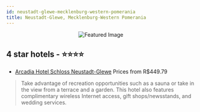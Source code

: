 ```yaml
---
id: neustadt-glewe-mecklenburg-western-pomerania
title: Neustadt-Glewe, Mecklenburg-Western Pomerania
---
```


<center><img src="https://i.travelapi.com/hotels/1000000/530000/525200/525116/77c843fa_z.jpg" alt="Featured Image" /></center>


##  4 star hotels - ⭐️⭐️⭐️⭐️

-    [Arcadia Hotel Schloss Neustadt-Glewe](https://us.hurb.com/hotels/neustadt-glewe/arcadia-hotel-schloss-neustadt-glewe-JNP-JP062517?cmp=18055) Prices from R$449.79
   > Take advantage of recreation opportunities such as a sauna or take in the view from a terrace and a garden. This hotel also features complimentary wireless Internet access, gift shops/newsstands, and wedding services.
